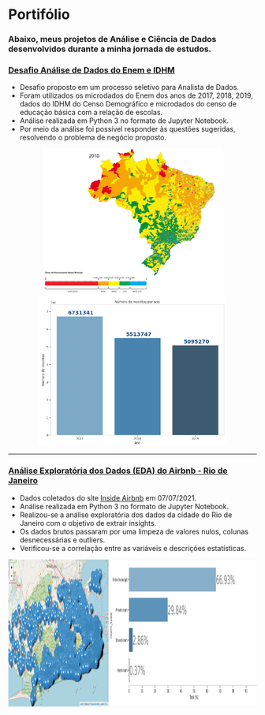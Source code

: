 # Portifólio

### Abaixo, meus projetos de Análise e Ciência de Dados desenvolvidos durante a minha jornada de estudos.

### [Desafio Análise de Dados do Enem e IDHM](https://github.com/thiagosouzadarosa/Portfolio/blob/main/Desafio_An%C3%A1lise_de_Dados_do_ENEM_e_IDH.ipynb)

* Desafio proposto em um processo seletivo para Analista de Dados.
* Foram utilizados os microdados do Enem dos anos de 2017, 2018, 2019, dados do IDHM do Censo Demográfico e microdados do censo de educação básica com a relação de escolas.
* Análise realizada em Python 3 no formato de Jupyter Notebook.
* Por meio da análise foi possível responder às questões sugeridas, resolvendo o problema de negócio proposto.

<p align="center">
  <img src='https://raw.githubusercontent.com/thiagosouzadarosa/Portfolio/main/img/undp-br-mapa-brasileiro-municipios-novo-1-2010.png' height=300px>
  <img src='https://raw.githubusercontent.com/thiagosouzadarosa/Portfolio/main/img/chart.png' height=300px>
  
 </p>
 
 ---

### [Análise Exploratória dos Dados (EDA) do Airbnb - Rio de Janeiro](https://github.com/thiagosouzadarosa/Projects/blob/main/An%C3%A1lise_Explorat%C3%B3ria_dos_Dados_do_Airbnb(Rio_de_Janeiro).ipynb)

* Dados coletados do site [Inside Airbnb](http://insideairbnb.com/get-the-data.html) em 07/07/2021.
* Análise realizada em Python 3 no formato de Jupyter Notebook.
* Realizou-se a análise exploratória dos dados da cidade do Rio de Janeiro com o objetivo de extrair insights.
* Os dados brutos passaram por uma limpeza de valores nulos, colunas desnecessárias e outliers.
* Verificou-se a correlação entre as variáveis e descrições estatísticas.

<p align="center">
  <img src='https://raw.githubusercontent.com/thiagosouzadarosa/Portfolio/main/img/EDA.png' height=300px>
 </p>


